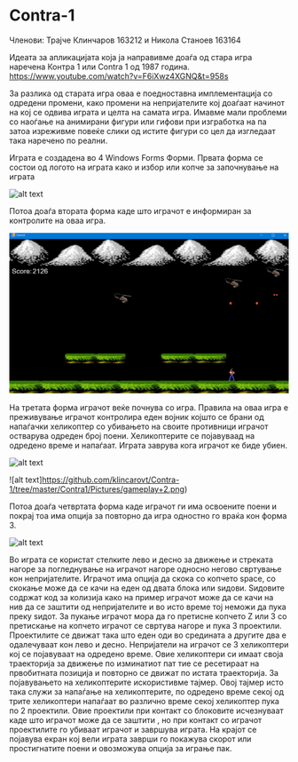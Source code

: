# Contra-1

Членови:
Трајче Клинчаров 163212 и Никола Станоев 163164

Идеата за апликацијата која ја направивме доаѓа од стара игра наречена Контра 1 или Contra 1 од 1987 година.     
https://www.youtube.com/watch?v=F6iXwz4XGNQ&t=958s


За разлика од старата игра оваа е поедноставна имплементација со одредени промени, како промени на 
непријателите кој доаѓаат начинот на кој се одвива играта и целта на самата игра.
Имавме мали проблеми со наоѓање на анимирани фигури или гифови при изгработка на па затоа изреживме повеќе слики од 
истите фигури со цел да изгледаат така наречено по реални.


Играта е создадена во 4 Windows Forms Форми.
Првата форма се состои од логото на играта како и избор или копче за започнување на играта


![alt text](https://github.com/klincarovt/Contra-1/tree/master/Contra1/Pictures/play.png)



Потоа доаѓа втората форма каде што играчот е информиран за контролите на оваа игра.

![alt text](https://github.com/klincarovt/Contra-1/blob/master/Contra1/Pictures/gameplay%202.png)


На третата форма играчот веќе почнува со игра.
Правила на оваа игра е преживување играчот контролира еден  војник којшто се брани од напаѓачки хеликоптер
со убивањето на своите противници играчот остварува одреден број поени.
Хеликоптерите се појавуваад на одредено време и напаѓаат.
Играта заврува кога играчот ке биде убиен.


![alt text](https://github.com/klincarovt/Contra-1/tree/master/Contra1/Pictures/gameplay.png)


![alt text]https://github.com/klincarovt/Contra-1/tree/master/Contra1/Pictures/gameplay+2.png)


Потоа доаѓа четвртата форма каде играчот ги има освоените поени и покрај тоа има опција за повторно да игра одностно го враќа кон форма 3.

![alt text](https://github.com/klincarovt/Contra-1/tree/master/Contra1/Pictures/over.png)


Во играта се користат стелките лево и десно за движење и стреката нагоре за погледнување на играчот нагоре односно негово свртување кон непријателите. Играчот има опција да скока со копчето space, со скокање може да се качи на еден од двата блока или ѕидови. Ѕидовите содржат код за колизија како на пример играчот може да се качи на нив да се заштити од непријателите и во исто време тој неможи да пука преку ѕидот. За пукање играчот мора да го претисне копчето Z или З со претискање на копчето играчот се свртува нагоре и пука 3 проектили. Проектилите се движат така што еден оди во средината а другите два е одалечуваат кон лево и десно. Непријатели на играчот се 3 хеликоптери кој се појавуваат на одредено време. Овие хеликоптери си имаат своја траекторија за движење по изминатиот пат тие се ресетираат на првобитната позиција и повторно се движат по истата траекторија. 
За појавувањето на хеликоптерите искористивме тајмер. Овој тајмер исто така служи за напаѓање на хеликоптерите, по одредено време секој од трите хеликоптери напаѓаат во различно време секој хеликоптер пука по 2 проектили. Овие проектили при контакт со блоковите исчезнуваат каде што играчот може да се заштити , но при контакт со играчот проектилите го убиваат играчот и завршува играта. На крајот се појавува екран кој вели играта заврши го покажува скорот или простигнатите поени и овозможува опција за играње пак.
